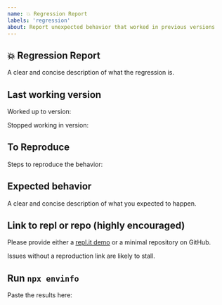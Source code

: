 ```yaml
---
name: 💥 Regression Report
labels: 'regression'
about: Report unexpected behavior that worked in previous versions
---
```


## 💥 Regression Report

A clear and concise description of what the regression is.

## Last working version

Worked up to version:

Stopped working in version:

## To Reproduce

Steps to reproduce the behavior:

## Expected behavior

A clear and concise description of what you expected to happen.

## Link to repl or repo (highly encouraged)

Please provide either a [repl.it demo](https://repl.it/languages/nodejs) or a minimal repository on GitHub.

Issues without a reproduction link are likely to stall.

## Run `npx envinfo`

Paste the results here:

```bash

```
